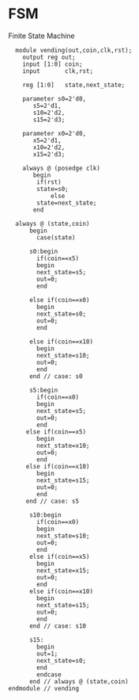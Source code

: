 # FSM
Finite State Machine


      module vending(out,coin,clk,rst);
        output reg out;
        input [1:0] coin;
        input       clk,rst;

        reg [1:0]   state,next_state;

        parameter s0=2'd0,
           s5=2'd1,
           s10=2'd2,
           s15=2'd3;

        parameter x0=2'd0,
           x5=2'd1,
           x10=2'd2,
           x15=2'd3;

        always @ (posedge clk)
           begin
            if(rst)
            state=s0;
                else
            state=next_state;
           end

      always @ (state,coin)
          begin
            case(state)

          s0:begin
            if(coin==x5)
            begin
            next_state=s5;
            out=0;
            end
         
          else if(coin==x0)
            begin
            next_state=s0;
            out=0;
            end
         
          else if(coin==x10)
            begin
            next_state=s10;
            out=0;
            end
          end // case: s0

          s5:begin
            if(coin==x0)
            begin
            next_state=s5;
            out=0;
            end
         else if(coin==x5)
            begin
            next_state=x10;
            out=0;
            end
         else if(coin==x10)
            begin
            next_state=s15;
            out=0;
            end
         end // case: s5

          s10:begin
            if(coin==x0)
            begin
            next_state=s10;
            out=0;
            end
          else if(coin==x5)
            begin
            next_state=x15;
            out=0;
            end
          else if(coin==x10)
            begin
            next_state=s15;
            out=0;
            end
          end // case: s10

          s15:
            begin
            out=1;
            next_state=s0;
            end
            endcase
          end // always @ (state,coin)
    endmodule // vending
